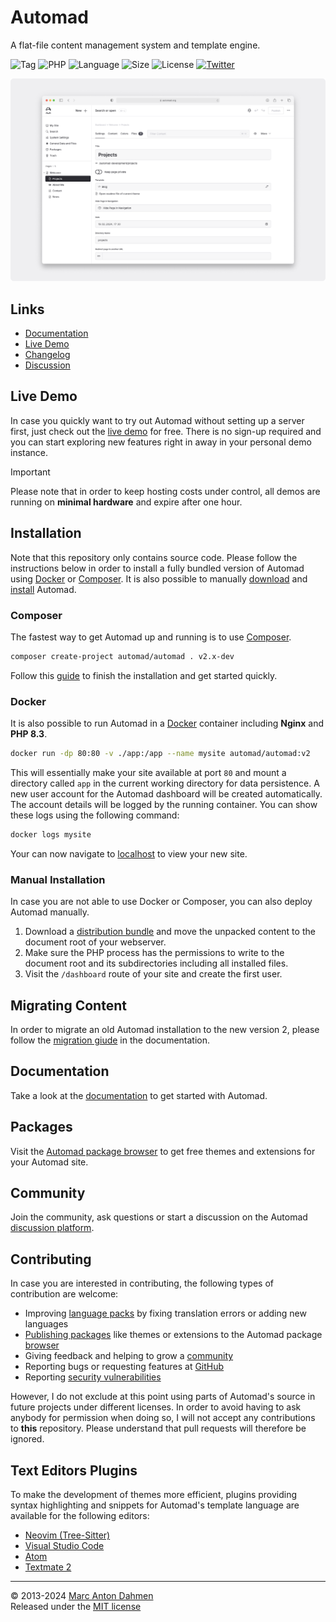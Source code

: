 # Automad

A flat-file content management system and template engine.

![Tag](https://img.shields.io/github/v/tag/marcantondahmen/automad?include_prereleases&color=151619&labelColor=1c1d20)
![PHP](https://img.shields.io/packagist/dependency-v/automad/automad/php?version=dev-master&color=151619&labelColor=1c1d20)
![Language](https://img.shields.io/github/languages/top/marcantondahmen/automad?color=151619&labelColor=1c1d20)
![Size](https://img.shields.io/github/languages/code-size/marcantondahmen/automad?color=151619&labelColor=1c1d20)
![License](https://img.shields.io/github/license/marcantondahmen/automad?color=151619&labelColor=1c1d20)
[![Twitter](https://img.shields.io/twitter/follow/automadcms?label=Follow)](https://twitter.com/automadcms)

[![Screenshot](https://raw.githubusercontent.com/marcantondahmen/media-files/master/automad-v2/readme-light.png)](https://try.automad.org)

## Links

- [Documentation](https://automad.org)
- [Live Demo](https://try.automad.org)
- [Changelog](https://github.com/marcantondahmen/automad/blob/-/CHANGELOG.md)
- [Discussion](https://automad.org/discuss)

## Live Demo

In case you quickly want to try out Automad without setting up a server first, just check out the [live demo](https://try.automad.org) for free. There is no sign-up required and you can start exploring new features right in away in your personal demo instance.

> [!IMPORTANT]
> Please note that in order to keep hosting costs under control, all demos are running on **minimal hardware** and expire after one hour.

## Installation

Note that this repository only contains source code. Please follow the instructions below in order to install a fully bundled version of Automad using [Docker](https://github.com/automadcms/automad-docker) or [Composer](https://packagist.org/packages/automad/automad).
It is also possible to manually [download](https://github.com/automadcms/automad-dist/archive/refs/heads/master.zip) and [install](#manual-installation) Automad.

### Composer

The fastest way to get Automad up and running is to use [Composer](https://packagist.org/packages/automad/automad).

```bash
composer create-project automad/automad . v2.x-dev
```

Follow this [guide](https://automad.org/version-2#getting-started) to finish the installation and get started quickly.

### Docker

It is also possible to run Automad in a [Docker](https://github.com/automadcms/automad-docker) container including **Nginx** and **PHP 8.3**.

```bash
docker run -dp 80:80 -v ./app:/app --name mysite automad/automad:v2
```

This will essentially make your site available at port `80` and mount a directory called `app` in the current working directory for data persistence.
A new user account for the Automad dashboard will be created automatically. The account details will be logged by the running container.
You can show these logs using the following command:

```bash
docker logs mysite
```

Your can now navigate to [localhost](http://localhost) to view your new site.

### Manual Installation

In case you are not able to use Docker or Composer, you can also deploy Automad manually.

1. Download a [distribution bundle](https://github.com/automadcms/automad-dist/archive/refs/heads/master.zip) and move the
   unpacked content to the document root of your webserver.
2. Make sure the PHP process has the permissions to write to the document root and its subdirectories including all installed files.
3. Visit the `/dashboard` route of your site and create the first user.

## Migrating Content

In order to migrate an old Automad installation to the new version 2, please follow the [migration giude](https://automad.org/version-2#migration) in the documentation.

## Documentation

Take a look at the [documentation](https://automad.org) to get started with Automad.

## Packages

Visit the [Automad package browser](https://packages.automad.org) to get free themes and extensions for your Automad site.

## Community

Join the community, ask questions or start a discussion on the Automad [discussion platform](https://automad.org/discuss).

## Contributing

In case you are interested in contributing, the following types of contribution are welcome:

- Improving [language packs](https://github.com/automadcms/automad-language-packs) by fixing translation errors or adding new languages
- [Publishing packages](https://automad.org/developer-guide/publishing-packages) like themes or extensions to the Automad package [browser](https://packages.automad.org)
- Giving feedback and helping to grow a [community](https://automad.org/discuss)
- Reporting bugs or requesting features at [GitHub](https://github.com/marcantondahmen/automad/issues)
- Reporting [security vulnerabilities](https://github.com/marcantondahmen/automad/security)

However, I do not exclude at this point using parts of Automad's source in future projects under different licenses. In order to avoid having to ask anybody for permission when doing so, I will not accept any contributions to **this** repository. Please understand that pull requests will therefore be ignored.

## Text Editors Plugins

To make the development of themes more efficient, plugins providing syntax highlighting and snippets for Automad's template language are available for the following editors:

- [Neovim (Tree-Sitter)](https://github.com/automadcms/tree-sitter-automad)
- [Visual Studio Code](https://marketplace.visualstudio.com/items?itemName=MarcAntonDahmen.automad)
- [Atom](https://atom.io/packages/language-automad)
- [Textmate 2](https://github.com/marcantondahmen/automad.tmbundle)

---

© 2013-2024 [Marc Anton Dahmen](https://marcdahmen.de)  
Released under the [MIT license](https://automad.org/license)

